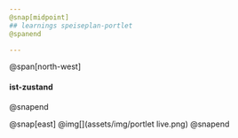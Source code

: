 ```yaml
---
@snap[midpoint]
## learnings speiseplan-portlet
@spanend

---
```

@span[north-west]
#### ist-zustand
@snapend

@snap[east]
@img[](assets/img/portlet live.png)
@snapend
